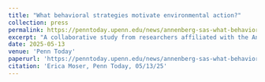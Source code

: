 ```yaml
---
title: "What behavioral strategies motivate environmental action?"
collection: press
permalink: https://penntoday.upenn.edu/news/annenberg-sas-what-behavioral-strategies-motivate-environmental-action
excerpt: "A collaborative study from researchers affiliated with the Annenberg School for Communication, Annenberg Public Policy Center, and School of Arts & Sciences tested 17 strategies in an intervention tournament."
date: 2025-05-13
venue: 'Penn Today'
paperurl: 'https://penntoday.upenn.edu/news/annenberg-sas-what-behavioral-strategies-motivate-environmental-action'
citation: 'Erica Moser, Penn Today, 05/13/25'
---
```

